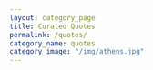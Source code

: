 ```yaml
---
layout: category_page
title: Curated Quotes
permalink: /quotes/
category_name: quotes
category_image: "/img/athens.jpg"
---
```


